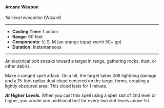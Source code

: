 #### Arcane Weapon
*1st-level evocation* (Wizard)
___
- **Casting Time:** 1 action
- **Range:** 90 feet
- **Components:** V, S, M (an orange topaz worth 50+ gp)
- **Duration:** Instantaneous
---
An electrical bolt streaks toward a target in range, gathering rocks, dust, or other debris.

Make a ranged spell attack. On a hit, the target takes 2d8 lightning damage and a 15-foot radius dust cloud centered on the target forms, creating a lightly obscured area. This cloud lasts for 1 minute.

***At Higher Levels.*** When you cast this spell using a spell slot of 2nd level or higher, you create one additional bolt for every two slot levels above 1st.


